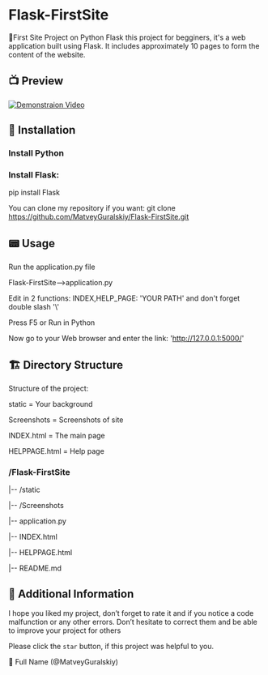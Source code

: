 # Flask-FirstSite
🚀First Site Project on Python Flask this project for begginers, it's a web application built using Flask. It includes approximately 10 pages to form the content of the website.

## 📺 Preview

[![Demonstraion Video](https://img.youtube.com/vi/xGXY5STkIak/maxresdefault.jpg)](https://www.youtube.com/watch?v=xGXY5STkIak)


## 👀 Installation
### Install Python
### Install Flask:
pip install Flask

You can clone my repository if you want:
git clone https://github.com/MatveyGuralskiy/Flask-FirstSite.git


## 📟 Usage
Run the application.py file

Flask-FirstSite-->application.py

Edit in 2 functions: INDEX,HELP_PAGE: 'YOUR PATH' and don't forget double slash '\\'

Press F5 or Run in Python

Now go to your Web browser and enter the link:
'http://127.0.0.1:5000/'

## 🏗️ Directory Structure

Structure of the project:

static = Your background

Screenshots = Screenshots of site

INDEX.html = The main page

HELPPAGE.html = Help page

### /Flask-FirstSite

 |-- /static

 |-- /Screenshots
       
 |-- application.py
       
 |-- INDEX.html

 |-- HELPPAGE.html
       
 |-- README.md
       
## 📢 Additional Information
I hope you liked my project, don’t forget to rate it and if you notice a code malfunction or any other errors.
Don’t hesitate to correct them and be able to improve your project for others

Please click the `star` button, if this project was helpful to you.

🔴 Full Name (@MatveyGuralskiy)

